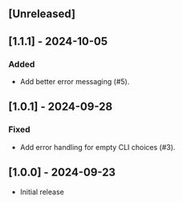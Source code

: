 ## [Unreleased]

## [1.1.1] - 2024-10-05

### Added

- Add better error messaging (#5).

## [1.0.1] - 2024-09-28

### Fixed

- Add error handling for empty CLI choices (#3).

## [1.0.0] - 2024-09-23

- Initial release
